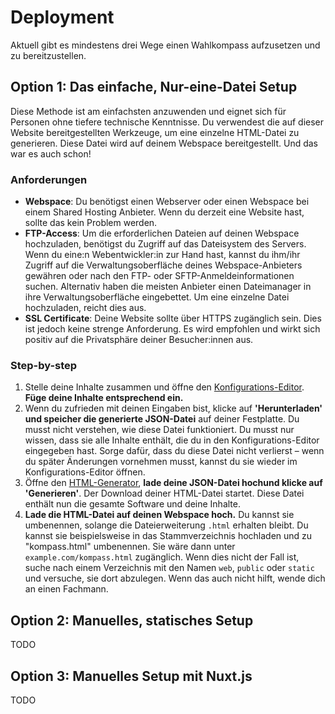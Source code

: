 # Deployment

Aktuell gibt es mindestens drei Wege einen Wahlkompass aufzusetzen und zu bereitzustellen.

## Option 1: Das einfache, Nur-eine-Datei Setup

Diese Methode ist am einfachsten anzuwenden und eignet sich für Personen ohne tiefere technische
Kenntnisse. Du verwendest die auf dieser Website bereitgestellten Werkzeuge, um eine einzelne
HTML-Datei zu generieren. Diese Datei wird auf deinem Webspace bereitgestellt. Und das war es auch
schon!

### Anforderungen

- **Webspace**: Du benötigst einen Webserver oder einen Webspace bei einem Shared Hosting Anbieter.
  Wenn du derzeit eine Website hast, sollte das kein Problem werden.
- **FTP-Access**: Um die erforderlichen Dateien auf deinen Webspace hochzuladen, benötigst du
  Zugriff auf das Dateisystem des Servers. Wenn du eine:n Webentwickler:in zur Hand hast, kannst du
  ihm/ihr Zugriff auf die Verwaltungsoberfläche deines Webspace-Anbieters gewähren oder nach den
  FTP- oder SFTP-Anmeldeinformationen suchen. Alternativ haben die meisten Anbieter einen
  Dateimanager in ihre Verwaltungsoberfläche eingebettet. Um eine einzelne Datei hochzuladen, reicht
  dies aus.
- **SSL Certificate**: Deine Website sollte über HTTPS zugänglich sein. Dies ist jedoch keine
  strenge Anforderung. Es wird empfohlen und wirkt sich positiv auf die Privatsphäre deiner
  Besucher:innen aus.

### Step-by-step

1. Stelle deine Inhalte zusammen und öffne den
   [Konfigurations-Editor](/configurator/version-1/configuration-editor.html). **Füge deine Inhalte
   entsprechend ein.**
2. Wenn du zufrieden mit deinen Eingaben bist, klicke auf **'Herunterladen' und speicher die
   generierte JSON-Datei** auf deiner Festplatte. Du musst nicht verstehen, wie diese Datei
   funktioniert. Du musst nur wissen, dass sie alle Inhalte enthält, die du in den
   Konfigurations-Editor eingegeben hast. Sorge dafür, dass du diese Datei nicht verlierst – wenn du
   später Änderungen vornehmen musst, kannst du sie wieder im Konfigurations-Editor öffnen.
3. Öffne den [HTML-Generator](/configurator/version-1/html-generator.html), **lade deine JSON-Datei hochund klicke auf 'Generieren'**. Der Download deiner HTML-Datei startet. Diese Datei enthält nun die gesamte Software und deine Inhalte.
4. **Lade die HTML-Datei auf deinen Webspace hoch.** Du kannst sie umbenennen, solange die Dateierweiterung `.html` erhalten bleibt. Du kannst sie beispielsweise in das Stammverzeichnis hochladen und zu "kompass.html" umbenennen. Sie wäre dann unter `example.com/kompass.html` zugänglich. Wenn dies nicht der Fall ist, suche nach einem Verzeichnis mit den Namen `web`, `public` oder `static` und versuche, sie dort abzulegen. Wenn das auch nicht hilft, wende dich an einen Fachmann.

## Option 2: Manuelles, statisches Setup

TODO

## Option 3: Manuelles Setup mit Nuxt.js

TODO